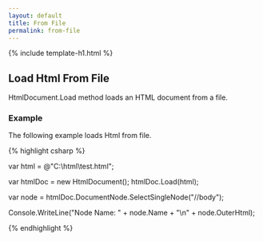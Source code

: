 ```yaml
---
layout: default
title: From File
permalink: from-file
---
```


{% include template-h1.html %}

## Load Html From File

HtmlDocument.Load method loads an HTML document from a file.

### Example

The following example loads Html from file.

{% highlight csharp %}

var html = @"C:\html\test.html";

var htmlDoc = new HtmlDocument();
htmlDoc.Load(html);

var node = htmlDoc.DocumentNode.SelectSingleNode("//body");

Console.WriteLine("Node Name: " + node.Name + "\n" + node.OuterHtml);	

{% endhighlight %}
